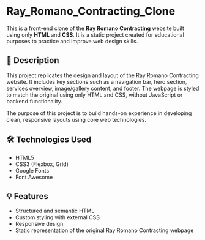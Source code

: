 # Ray_Romano_Contracting_Clone


This is a front-end clone of the **Ray Romano Contracting** website built using only **HTML** and **CSS**. It is a static project created for educational purposes to practice and improve web design skills.

## 📄 Description

This project replicates the design and layout of the Ray Romano Contracting website. It includes key sections such as a navigation bar, hero section, services overview, image/gallery content, and footer. The webpage is styled to match the original using only HTML and CSS, without JavaScript or backend functionality.

The purpose of this project is to build hands-on experience in developing clean, responsive layouts using core web technologies.

## 🛠️ Technologies Used

- HTML5
- CSS3 (Flexbox, Grid)
- Google Fonts 
- Font Awesome 

## 💡 Features

- Structured and semantic HTML
- Custom styling with external CSS
- Responsive design 
- Static representation of the original Ray Romano Contracting webpage



